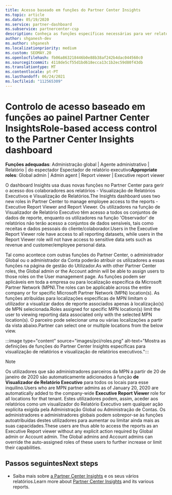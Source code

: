 ```yaml
---
title: Acesso baseado em funções do Partner Center Insights
ms.topic: article
ms.date: 05/19/2020
ms.service: partner-dashboard
ms.subservice: partnercenter-csp
description: Conheça as funções específicas necessárias para ver relatórios do Partner Center Insights. Estes incluem os papéis de Visualizador de Relatórios Executivos e Observador de Relatórios.
author: shganesh-dev
ms.author: shganesh
ms.localizationpriority: medium
ms.custom: SEOMAY.20
ms.openlocfilehash: fb06a863218446b0e88b38af242b4dac044560c0
ms.sourcegitcommit: 4118de5cf55d1bd618ecca13c1b2ec59d80f43db
ms.translationtype: MT
ms.contentlocale: pt-PT
ms.lasthandoff: 06/24/2021
ms.locfileid: "112565309"
---
```

# <a name="role-based-access-control-to-the-partner-center-insights-dashboard"></a><span data-ttu-id="a4d5c-104">Controlo de acesso baseado em funções ao painel Partner Center Insights</span><span class="sxs-lookup"><span data-stu-id="a4d5c-104">Role-based access control to the Partner Center Insights dashboard</span></span>

<span data-ttu-id="a4d5c-105">**Funções adequadas**: Administração global | Agente administrativo | Relatório | do espectador Espectador de relatório executivo</span><span class="sxs-lookup"><span data-stu-id="a4d5c-105">**Appropriate roles**: Global admin | Admin agent | Report viewer | Executive report viewer</span></span>

<span data-ttu-id="a4d5c-106">O dashboard Insights usa duas novas funções no Partner Center para gerir o acesso dos colaboradores aos relatórios - Visualização de Relatórios Executivos e Visualização de Relatórios.</span><span class="sxs-lookup"><span data-stu-id="a4d5c-106">The Insights dashboard uses two new roles in Partner Center to manage employee access to the reports - Executive Report Viewer and Report Viewer.</span></span>  <span data-ttu-id="a4d5c-107">Os utilizadores na função de Visualizador de Relatório Executivo têm acesso a todos os conjuntos de dados de reporte, enquanto os utilizadores na função 'Observador' de relatórios não terão acesso a conjuntos de dados sensíveis, tais como receitas e dados pessoais do cliente/colaborador.</span><span class="sxs-lookup"><span data-stu-id="a4d5c-107">Users in the Executive Report Viewer role have access to all reporting datasets, while users in the Report Viewer role will not have access to sensitive data sets such as revenue and customer/employee personal data.</span></span>  

<span data-ttu-id="a4d5c-108">Tal como acontece com outras funções do Partner Center, o administrador Global ou o administrador da Conta poderão atribuir os utilizadores a essas funções na página de gestão do Utilizador.</span><span class="sxs-lookup"><span data-stu-id="a4d5c-108">As with other Partner Center roles, the Global admin or the Account admin will be able to assign users to those roles on the User management page.</span></span> <span data-ttu-id="a4d5c-109">As funções podem ser aplicáveis em toda a empresa ou para localização específica da Microsoft Partner Network (MPN).</span><span class="sxs-lookup"><span data-stu-id="a4d5c-109">The roles can be applicable across the entire company or for specific Microsoft Partner Network (MPN) location(s).</span></span> <span data-ttu-id="a4d5c-110">As funções atribuídas para localizações específicas de MPN limitam o utilizador a visualizar dados de reporte associados apenas à localização(s) de MPN selecionada.</span><span class="sxs-lookup"><span data-stu-id="a4d5c-110">Roles assigned for specific MPN location(s) limit the user to viewing reporting data associated only with the selected MPN location(s).</span></span> <span data-ttu-id="a4d5c-111">O parceiro pode selecionar uma ou várias localizações a partir da vista abaixo.</span><span class="sxs-lookup"><span data-stu-id="a4d5c-111">Partner can select one or multiple locations from the below view.</span></span>

:::image type="content" source="images/pci/roles.png" alt-text="Mostra as definições de funções do Partner Center Insights específicas para visualização de relatórios e visualização de relatórios executivos.":::

>[!Note]
> <span data-ttu-id="a4d5c-113">Os utilizadores que são administradores parceiros da MPN a partir de 20 de janeiro de 2020 são automaticamente adicionados à função **de Visualizador de Relatório Executivo** para todos os locais para esse inquilino.</span><span class="sxs-lookup"><span data-stu-id="a4d5c-113">Users who are MPN partner admins as of January 20, 2020 are automatically added to the company-wide **Executive Report Viewer** role for all locations for that tenant.</span></span> <span data-ttu-id="a4d5c-114">Estes utilizadores podem, assim, aceder aos relatórios como um visualizador do Relatório Executivo sem qualquer ação explícita exigida pela Administração Global ou Administração de Contas. Os administradores e administradores globais podem sobrepor-se às funções autoatribuídas destes utilizadores para aumentar ou limitar ainda mais as suas capacidades.</span><span class="sxs-lookup"><span data-stu-id="a4d5c-114">These users are thus able to access the reports as an Executive Report viewer without any explicit action required by Global admin or Account admin. The Global admins and Account admins can override the auto-assigned roles of these users to further increase or limit their capabilities.</span></span>

## <a name="next-steps"></a><span data-ttu-id="a4d5c-115">Passos seguintes</span><span class="sxs-lookup"><span data-stu-id="a4d5c-115">Next steps</span></span>

- <span data-ttu-id="a4d5c-116">Saiba mais sobre [a Partner Center Insights](partner-center-insights.md) e os seus vários relatórios.</span><span class="sxs-lookup"><span data-stu-id="a4d5c-116">Learn more about [Partner Center Insights](partner-center-insights.md) and its various reports.</span></span>
